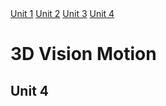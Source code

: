<div class="nav-wrapper">
    <a href="https://rishikeshvadodaria.github.io/mkdocs/computer-vision-unit 1/" class="nav-item mobile-computing" data-title="Unit 1">Unit 1</a>
    <a href="https://rishikeshvadodaria.github.io/mkdocs/computer-vision-unit 2/" class="nav-item mobile-computing" data-title="Unit 2">Unit 2</a>
    <a href="https://rishikeshvadodaria.github.io/mkdocs/computer-vision-unit 3/" class="nav-item mobile-computing" data-title="Unit 3">Unit 3</a>
    <a href="https://rishikeshvadodaria.github.io/mkdocs/computer-vision-unit 4/" class="nav-item mobile-computing" data-title="Unit 4">Unit 4</a>
   </div>

# 3D Vision Motion

## Unit 4
